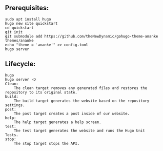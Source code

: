 ## Prerequisites:
    sudo apt install hugo
    hugo new site quickstart
    cd quickstart
    git init
    git submodule add https://github.com/theNewDynamic/gohugo-theme-ananke themes/ananke
    echo "theme = 'ananke'" >> config.toml
    hugo server
## Lifecycle:
    hugo
    hugo server -D
    Clean:
        The clean target removes any generated files and restores the repository to its original state.
    build:
        The build target generates the website based on the repository settings.
    post:
        The post target creates a post inside of our website.
    help:
        The help target generates a help screen.
    test:
        The test target generates the website and runs the Hugo Unit Tests.
    stop:
        The stop target stops the API.